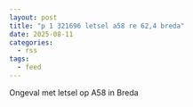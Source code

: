```yaml
---
layout: post
title: "p 1 321696 letsel a58 re 62,4 breda"
date: 2025-08-11
categories: 
  - rss
tags: 
  - feed
---
```


Ongeval met letsel op A58 in Breda
